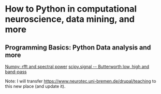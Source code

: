# How to Python in computational neuroscience, data mining, and more 

## Programming Basics: Python Data analysis and more
[Numpy: rfft and spectral power](numpy_fft_1/README.md)
[scipy.signal -- Butterworth low, high and band-pass](scipy.signal_butterworth/README.md)

Note: I will transfer https://www.neurotec.uni-bremen.de/drupal/teaching to this new place (and update it). 
